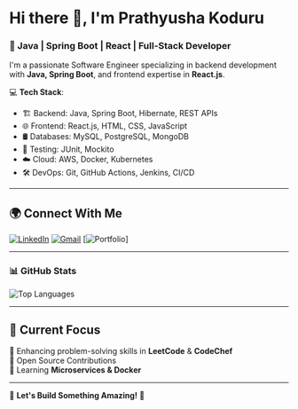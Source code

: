# Hi there 👋, I'm Prathyusha Koduru 

### 🚀 Java | Spring Boot | React | Full-Stack Developer

I'm a passionate Software Engineer specializing in backend development with **Java, Spring Boot**, and frontend expertise in **React.js**.

💻 **Tech Stack**:
- 🏗 Backend: Java, Spring Boot, Hibernate, REST APIs
- 🌐 Frontend: React.js, HTML, CSS, JavaScript
- 🛢 Databases: MySQL, PostgreSQL, MongoDB
- 🧪 Testing: JUnit, Mockito
- ☁️ Cloud: AWS, Docker, Kubernetes
- 🛠 DevOps: Git, GitHub Actions, Jenkins, CI/CD
---

## 🌍 Connect With Me
[![LinkedIn](https://img.shields.io/badge/-LinkedIn-blue?style=flat-square&logo=Linkedin&logoColor=white&link=https://linkedin.com/in/yourprofile)](https://www.linkedin.com/in/kodur1p/)
[![Gmail](https://img.shields.io/badge/-Email-c14438?style=flat-square&logo=Gmail&logoColor=white&link=mailto:youremail@gmail.com)](mailto:klprathyusha99@gmail.com)
[![Portfolio](https://img.shields.io/badge/Portfolio-Visit-green?style=flat&logo=google-chrome)]

---

### **📊 GitHub Stats**
![Top Languages](https://github-readme-stats.vercel.app/api/top-langs/?username=Kl-prathyusha&layout=compact&theme=tokyonight)

---

## 🎯 Current Focus
🔹 Enhancing problem-solving skills in **LeetCode** & **CodeChef**  
🔹 Open Source Contributions  
🔹 Learning **Microservices & Docker**  

---

🌟 **Let's Build Something Amazing!** 🚀


